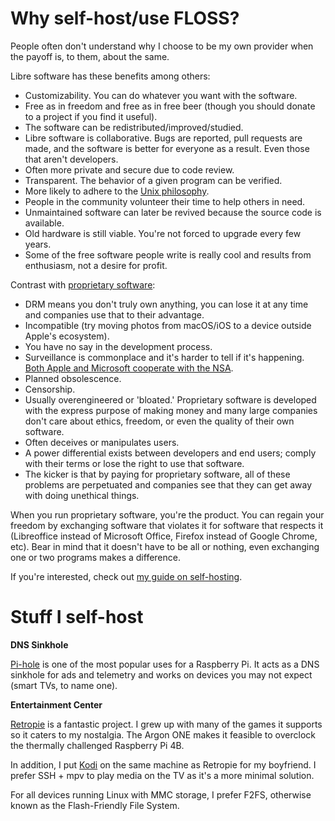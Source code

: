 # Why self-host/use FLOSS?

People often don't understand why I choose to be my own provider when
the payoff is, to them, about the same.

Libre software has these benefits among others:

- Customizability. You can do whatever you want with the software.
- Free as in freedom and free as in free beer (though you should donate
  to a project if you find it useful).
- The software can be redistributed/improved/studied.
- Libre software is collaborative. Bugs are reported, pull requests are
  made, and the software is better for everyone as a result. Even those
  that aren't developers.
- Often more private and secure due to code review.
- Transparent. The behavior of a given program can be verified.
- More likely to adhere to the [Unix
  philosophy](https://en.wikipedia.org/wiki/Unix_philosophy).
- People in the community volunteer their time to help others in need.
- Unmaintained software can later be revived because the source code is
  available.
- Old hardware is still viable. You're not forced to upgrade every few
  years.
- Some of the free software people write is really cool and results from
  enthusiasm, not a desire for profit.

Contrast with [proprietary
software](https://www.gnu.org/proprietary/proprietary.en.html):

- DRM means you don't truly own anything, you can lose it at any time
  and companies use that to their advantage.
- Incompatible (try moving photos from macOS/iOS to a device outside
  Apple's ecosystem).
- You have no say in the development process.
- Surveillance is commonplace and it's harder to tell if it's
  happening. [Both Apple and Microsoft cooperate with the NSA](/images/Prism_slide_5.jpg).
- Planned obsolescence.
- Censorship.
- Usually overengineered or 'bloated.' Proprietary software is developed
  with the express purpose of making money and many large companies
  don't care about ethics, freedom, or even the quality of their own
  software.
- Often deceives or manipulates users.
- A power differential exists between developers and end users; comply
  with their terms or lose the right to use that software.
- The kicker is that by paying for proprietary software, all of these
  problems are perpetuated and companies see that they can get away with
  doing unethical things.

When you run proprietary software, you're the product. You can regain
your freedom by exchanging software that violates it for software that
respects it (Libreoffice instead of Microsoft Office, Firefox instead of
Google Chrome, etc). Bear in mind that it doesn't have to be all or
nothing, even exchanging one or two programs makes a difference.

If you're interested, check out [my guide on
self-hosting](/self-host-guide.html).

# Stuff I self-host

**DNS Sinkhole**

[Pi-hole](https://pi-hole.net/) is one of the most popular uses for
a Raspberry Pi. It acts as a DNS sinkhole for ads and telemetry and
works on devices you may not expect (smart TVs, to name one).

**Entertainment Center**

[Retropie](https://retropie.org.uk/) is a fantastic project. I grew up
with many of the games it supports so it caters to my nostalgia. The
Argon ONE makes it feasible to overclock the thermally challenged
Raspberry Pi 4B.

In addition, I put [Kodi](http://kodi.tv/) on the same machine as
Retropie for my boyfriend. I prefer SSH + mpv to play media on the TV as
it's a more minimal solution.

For all devices running Linux with MMC storage, I prefer F2FS, otherwise
known as the Flash-Friendly File System.
